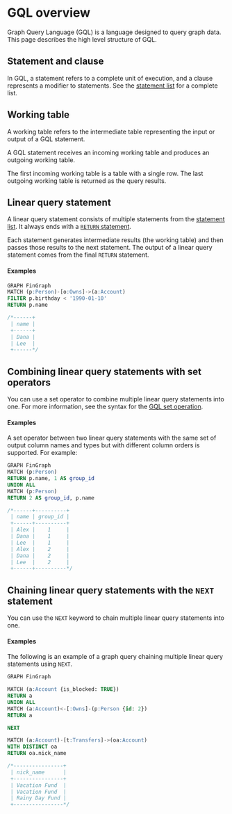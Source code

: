 

<!-- mdlint off(WHITESPACE_LINE_LENGTH) -->

# GQL overview

Graph Query Language (GQL) is a language designed to query graph data. This page
describes the high level structure of GQL.

## Statement and clause

In GQL, a statement refers to a complete unit of execution, and a clause
represents a modifier to statements. See the [statement list][statement-list] for a complete list.

## Working table

A working table refers to the intermediate table representing the input or
output of a GQL statement.

A GQL statement receives an incoming working table and produces an outgoing
working table.

The first incoming working table is a table with a single row. The last
outgoing working table is returned as the query results.

## Linear query statement

A linear query statement consists of multiple statements from the [statement
list][statement-list]. It always ends with a [`RETURN` statement][return-statement].

Each statement generates intermediate results (the working table) and
then passes those results to the next statement. The output of a
linear query statement comes from the final `RETURN` statement.

#### Examples

```sql
GRAPH FinGraph
MATCH (p:Person)-[o:Owns]->(a:Account)
FILTER p.birthday < '1990-01-10'
RETURN p.name

/*------+
 | name |
 +------+
 | Dana |
 | Lee  |
 +------*/
```

## Combining linear query statements with set operators

You can use a set operator to combine multiple linear query statements into one.
For more information, see the syntax for the [GQL set operation][set-op].

#### Examples

A set operator between two linear query statements with the same set of output
column names and types but with different column orders is supported. For example:

```sql
GRAPH FinGraph
MATCH (p:Person)
RETURN p.name, 1 AS group_id
UNION ALL
MATCH (p:Person)
RETURN 2 AS group_id, p.name

/*------+----------+
 | name | group_id |
 +------+----------+
 | Alex |    1     |
 | Dana |    1     |
 | Lee  |    1     |
 | Alex |    2     |
 | Dana |    2     |
 | Lee  |    2     |
 +------+----------*/
```

## Chaining linear query statements with the `NEXT` statement

You can use the `NEXT` keyword to chain multiple linear query statements
into one.

#### Examples

The following is an example of a graph query chaining multiple linear query statements
using `NEXT`.

```sql
GRAPH FinGraph

MATCH (a:Account {is_blocked: TRUE})
RETURN a
UNION ALL
MATCH (a:Account)<-[:Owns]-(p:Person {id: 2})
RETURN a

NEXT

MATCH (a:Account)-[t:Transfers]->(oa:Account)
WITH DISTINCT oa
RETURN oa.nick_name

/*----------------+
 | nick_name      |
 +----------------+
 | Vacation Fund  |
 | Vacation Fund  |
 | Rainy Day Fund |
 +----------------*/
```

[supertypes]: https://github.com/google/zetasql/blob/master/docs/conversion_rules.md#supertypes

[match-statement]: https://github.com/google/zetasql/blob/master/docs/graph-query-statements.md#gql_match

[return-statement]: https://github.com/google/zetasql/blob/master/docs/graph-query-statements.md#gql_return

[statement-list]: https://github.com/google/zetasql/blob/master/docs/graph-query-statements.md#language_list

[set-op]: https://github.com/google/zetasql/blob/master/docs/graph-query-statements.md#gql_set

[graph-clause]: https://github.com/google/zetasql/blob/master/docs/graph-query-statements.md#graph_query

